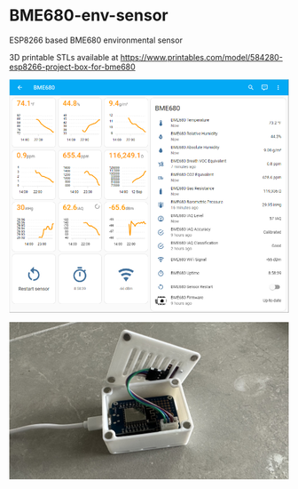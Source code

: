 # BME680-env-sensor
ESP8266 based BME680 environmental sensor

3D printable STLs available at https://www.printables.com/model/584280-esp8266-project-box-for-bme680

![BME680 in ESPHome](https://github.com/withanhdammit/BME680-env-sensor/blob/main/pics/BME680%20ESP8266%20ESPHome.png)

![BME680 pic](https://github.com/withanhdammit/BME680-env-sensor/blob/main/pics/BME680%20ESP8266%20irl%20(1).png)
